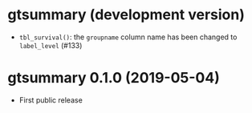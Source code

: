 # gtsummary (development version)

* `tbl_survival()`: the `groupname` column name has been changed to `label_level` (#133)

# gtsummary 0.1.0 (2019-05-04)

* First public release
